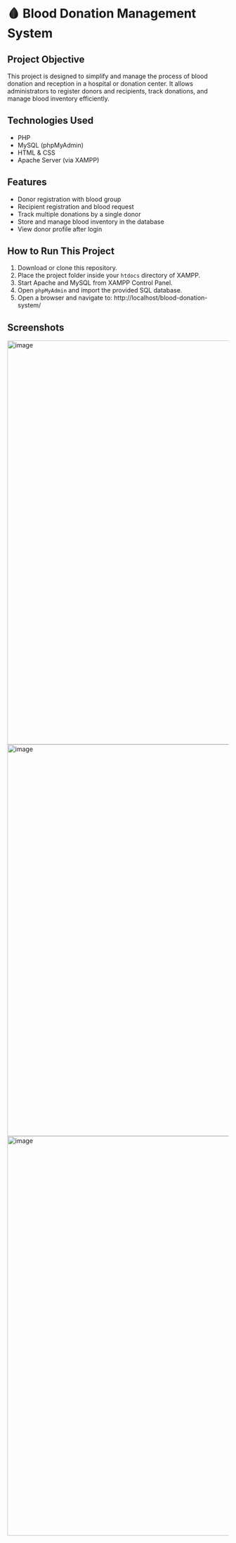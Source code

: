 # 🩸 Blood Donation Management System

##  Project Objective
This project is designed to simplify and manage the process of blood donation and reception in a hospital or donation center. It allows administrators to register donors and recipients, track donations, and manage blood inventory efficiently.

##  Technologies Used
- PHP
- MySQL (phpMyAdmin)
- HTML & CSS
- Apache Server (via XAMPP)

##  Features
- Donor registration with blood group
- Recipient registration and blood request
- Track multiple donations by a single donor
- Store and manage blood inventory in the database
- View donor profile after login

## How to Run This Project
1. Download or clone this repository.
2. Place the project folder inside your `htdocs` directory of XAMPP.
3. Start Apache and MySQL from XAMPP Control Panel.
4. Open `phpMyAdmin` and import the provided SQL database.
5. Open a browser and navigate to: http://localhost/blood-donation-system/

## Screenshots
<img width="1850" height="919" alt="image" src="https://github.com/user-attachments/assets/073fe352-0478-4052-afe7-1071b7cee0e2" />
<img width="1827" height="891" alt="image" src="https://github.com/user-attachments/assets/2ceeb5a5-406f-4830-a404-75b23f21b382" />
<img width="1765" height="909" alt="image" src="https://github.com/user-attachments/assets/81423473-9533-43e3-89c8-fc8e33860b26" />



